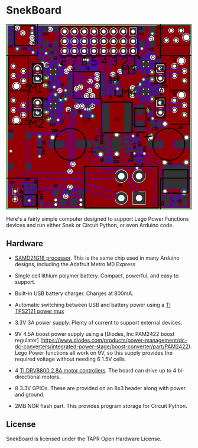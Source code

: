 # SnekBoard #

![SnekBoard image](snekboard.svg)

Here's a fairly simple computer designed to support Lego Power
Functions devices and run either Snek or Circuit Python, or even
Arduino code.

## Hardware ##

 * [SAMD21G18 processor](https://www.microchip.com/wwwproducts/en/ATsamd21g18).
   This is the same chip used in many Arduino designs, including the
   Adafruit Metro M0 Express

 * Single cell lithium polymer battery. Compact, powerful, and
   easy to support.

 * Built-in USB battery charger. Charges at 800mA.

 * Automatic switching between USB and battery power using a
   [TI TPS2121 power mux](http://www.ti.com/product/TPS2121)

 * 3.3V 3A power supply. Plenty of current to support external
   devices.

 * 9V 4.5A boost power supply using a
   [Diodes, Inc PAM2422 boost regulator]
   (https://www.diodes.com/products/power-management/dc-dc-converters/integrated-power-stage/boost-converter/part/PAM2422).
   Lego Power functions all work on 9V, so
   this supply provides the required voltage without needing 6 1.5V cells.

 * 4 [TI DRV8800 2.8A motor controllers](http://www.ti.com/product/DRV8800).
   The board can drive up to 4 bi-directional motors.

 * 8 3.3V GPIOs. These are provided on an 8x3 header along with power
   and ground.

 * 2MB NOR flash part. This provides program storage for Circuit
   Python.

## License ##

SnekBoard is licensed under the TAPR Open Hardware License.
